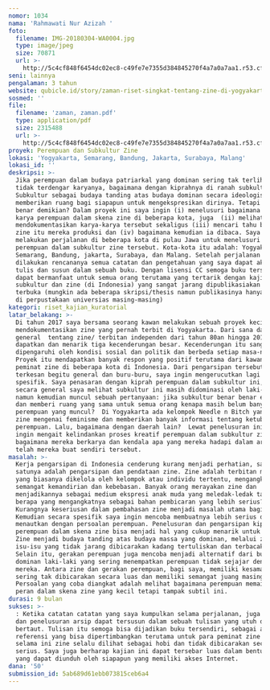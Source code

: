 ```yaml
---
nomor: 1034
nama: 'Rahmawati Nur Azizah '
foto:
  filename: IMG-20180304-WA0004.jpg
  type: image/jpeg
  size: 70871
  url: >-
    http://5c4cf848f6454dc02ec8-c49fe7e7355d384845270f4a7a0a7aa1.r53.cf2.rackcdn.com/1b39603b-fbcd-435c-9bbe-abeb958481f6/IMG-20180304-WA0004.jpg
seni: lainnya
pengalaman: 3 tahun
website: qubicle.id/story/zaman-riset-singkat-tentang-zine-di-yogyakarta-rahma-dan-doni
sosmed: ''
file:
  filename: 'zaman, zaman.pdf'
  type: application/pdf
  size: 2315488
  url: >-
    http://5c4cf848f6454dc02ec8-c49fe7e7355d384845270f4a7a0a7aa1.r53.cf2.rackcdn.com/3bbb7dbf-40e5-432a-8291-8d98bcdb56f1/zaman,%20zaman.pdf
proyek: Perempuan dan Subkultur Zine
lokasi: 'Yogyakarta, Semarang, Bandung, Jakarta, Surabaya, Malang'
lokasi_id: ''
deskripsi: >-
  Jika perempuan dalam budaya patriarkal yang dominan sering tak terlihat dan
  tidak terdengar karyanya, bagaimana dengan kiprahnya di ranah subkultur?
  Subkultur sebagai budaya tanding atas budaya dominan secara ideologis dapat
  memberikan ruang bagi siapapun untuk mengekspresikan dirinya. Tetapi apakah
  benar demikian? Dalam proyek ini saya ingin (i) menelusuri bagaimana jejak
  karya perempuan dalam skena zine di beberapa kota, juga  (ii) melihat dan
  mendokumentasikan karya-karya tersebut sekaligus (iii) mencari tahu bagaimana
  zine itu mereka produksi dan (iv) bagaimana kemudian ia dibaca. Saya akan
  melakukan perjalanan di beberapa kota di pulau Jawa untuk menelusuri  kiprah
  perempuan dalam subkultur zine tersebut. Kota-kota itu adalah: Yogyakarta,
  Semarang, Bandung, jakarta, Surabaya, dan Malang. Setelah perjalanan itu
  dilakukan rencananya semua catatan dan pengetahuan yang saya dapat akan saya
  tulis dan susun dalam sebuah buku. Dengan lisensi CC semoga buku tersebut
  dapat bermanfaat untuk semua orang terutama yang tertarik dengan kajian
  subkultur dan zine (di Indonesia) yang sangat jarang dipublikasiakan secara
  terbuka (mungkin ada beberapa skripsi/thesis namun publikasinya hanya berakhir
  di perpustakaan universias masing-masing)
kategori: riset_kajian_kuratorial
latar_belakang: >-
  Di tahun 2017 saya bersama seorang kawan melakukan sebuah proyek kecil untuk
  mendokumentasikan zine yang pernah terbit di Yogyakarta. Dari sana data
  general  tentang zine/ terbitan independen dari tahun 80an hingga 2017 kami
  dapatkan dan menarik tiga kecenderungan besar. Kecenderungan itu sangat
  dipengaruhi oleh kondisi sosial dan politik dan berbeda setiap masa-nya.  
  Proyek itu mendapatkan banyak respon yang positif terutama dari kawan-kawan
  peminat zine di beberapa kota di Indonesia. Dari pengarsipan tersebut, yang
  terkesan begitu general dan buru-buru, saya ingin mengerucutkan lagi secara
  spesifik. Saya penasaran dengan kiprah perempuan dalam subkultur ini, karena
  secara general saya melihat subkultur ini masih didominasi oleh laki-laki,
  namun kemudian muncul sebuah pertanyaan: jika subkultur benar benar egaliter
  dan memberi ruang yang sama untuk semua orang kenapa masih belum banyak karya
  perempuan yang muncul?  Di Yogyakarta ada kelompok Needle n Bitch yang membuat
  zine mengenai feminisme dan memberikan banyak informasi tentang ketubuhan
  perempuan. Lalu, bagaimana dengan daerah lain?  Lewat penelusuran ini saya
  ingin mengait kelindankan proses kreatif perempuan dalam subkultur zine,
  bagaimana mereka berkarya dan kendala apa yang mereka hadapi dalam arena yang
  telah mereka buat sendiri tersebut.
masalah: >-
  Kerja pengarsipan di Indonesia cenderung kurang menjadi perhatian, salah
  satunya adalah pengarsipan dan pendataan zine. Zine adalah terbitan mandiri
  yang biasanya dikelola oleh kelompok atau individu tertentu, mengangkat
  semangat kemandirian dan kebebasan. Banyak orang merayakan zine dan
  menjadikannya sebagai medium ekspresi anak muda yang meledak-ledak tapi, tapi
  berapa yang mengangkatnya sebagai bahan pembicaran yang lebih serius?
  Kurangnya keseriusan dalam pembahasan zine menjadi masalah utama bagi saya.
  Kemudian secara spesifik saya ingin mencoba membuatnya lebih serius dengan
  menautkan dengan persoalan perempuan. Penelusuran dan pengarsipan kiprah
  perempuan dalam skena zine bisa menjadi hal yang cukup menarik untuk dibahas.
  Zine menjadi budaya tanding atas budaya massa yang dominan, melalui zine pula
  isu-isu yang tidak jarang dibicarakan kadang tertuliskan dan terbacakan.
  Selain itu, gerakan perempuan juga mencoba menjadi alternatif dari budaya
  dominan laki-laki yang sering menempatkan perempuan tidak sejajar dengan
  mereka. Antara zine dan gerakan perempuan, bagi saya, memiliki kesamaan:
  sering tak dibicarakan secara luas dan memiliki semangat juang masing-masing.
  Persoalan yang coba diangkat adalah melihat bagaimana perempuan memainkan
  peran dalam skena zine yang kecil tetapi tampak subtil ini. 
durasi: 9 bulan
sukses: >-
  : Ketika catatan catatan yang saya kumpulkan selama perjalanan, juga wawancara
  dan penelusuran arsip dapat tersusun dalam sebuah tulisan yang utuh dan
  bertaut. Tulisan itu semoga bisa dijadikan buku tersendiri, sebagai arsip dan
  referensi yang bisa dipertimbangkan terutama untuk para peminat zine karena
  selama ini zine selalu dilihat sebagai hobi dan tidak dibicarakan secara
  serius. Saya juga berharap kajian ini dapat tersebar luas dalam bentuk pdf
  yang dapat diunduh oleh siapapun yang memiliki akses Internet. 
dana: '50'
submission_id: 5ab689d61ebb073815ceb6a4
---
```

